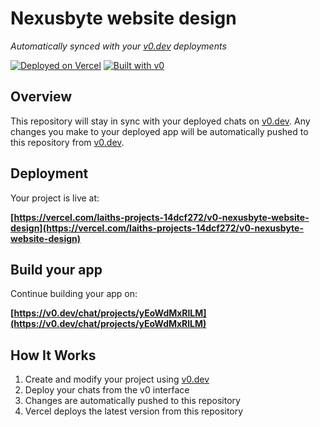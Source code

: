 # Nexusbyte website design

*Automatically synced with your [v0.dev](https://v0.dev) deployments*

[![Deployed on Vercel](https://img.shields.io/badge/Deployed%20on-Vercel-black?style=for-the-badge&logo=vercel)](https://vercel.com/laiths-projects-14dcf272/v0-nexusbyte-website-design)
[![Built with v0](https://img.shields.io/badge/Built%20with-v0.dev-black?style=for-the-badge)](https://v0.dev/chat/projects/yEoWdMxRlLM)

## Overview

This repository will stay in sync with your deployed chats on [v0.dev](https://v0.dev).
Any changes you make to your deployed app will be automatically pushed to this repository from [v0.dev](https://v0.dev).

## Deployment

Your project is live at:

**[https://vercel.com/laiths-projects-14dcf272/v0-nexusbyte-website-design](https://vercel.com/laiths-projects-14dcf272/v0-nexusbyte-website-design)**

## Build your app

Continue building your app on:

**[https://v0.dev/chat/projects/yEoWdMxRlLM](https://v0.dev/chat/projects/yEoWdMxRlLM)**

## How It Works

1. Create and modify your project using [v0.dev](https://v0.dev)
2. Deploy your chats from the v0 interface
3. Changes are automatically pushed to this repository
4. Vercel deploys the latest version from this repository